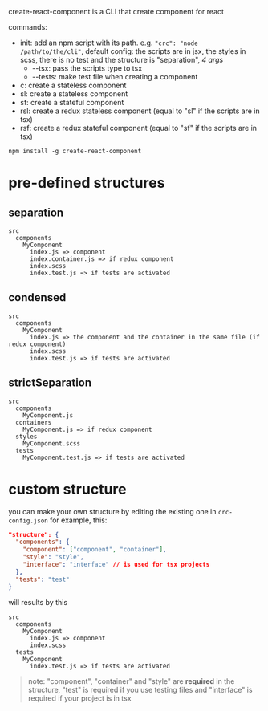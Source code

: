 create-react-component is a CLI that create component for react

commands:
* init: add an npm script with its path. e.g. `"crc": "node /path/to/the/cli"`, default config: the scripts are in jsx, the styles in scss, there is no test and the structure is "separation", _4 args_
  * --tsx: pass the scripts type to tsx
  * --tests: make test file when creating a component
* c: create a stateless component
* sl: create a stateless component
* sf: create a stateful component
* rsl: create a redux stateless component (equal to "sl" if the scripts are in tsx)
* rsf: create a redux stateful component (equal to "sf" if the scripts are in tsx)

`npm install -g create-react-component`

# pre-defined structures

## separation
```
src
  components
    MyComponent
      index.js => component
      index.container.js => if redux component
      index.scss
      index.test.js => if tests are activated
```

## condensed
```
src
  components
    MyComponent
      index.js => the component and the container in the same file (if redux component)
      index.scss
      index.test.js => if tests are activated
```

## strictSeparation
```
src
  components
    MyComponent.js
  containers
    MyComponent.js => if redux component
  styles
    MyComponent.scss
  tests
    MyComponent.test.js => if tests are activated
```

# custom structure

you can make your own structure by editing the existing one in `crc-config.json`
for example, this:
```json
"structure": {
  "components": {
    "component": ["component", "container"],
    "style": "style",
    "interface": "interface" // is used for tsx projects
  },
  "tests": "test"
}
```
will results by this
```
src
  components
    MyComponent
      index.js => component
      index.scss
  tests
    MyComponent
      index.test.js => if tests are activated
```
> note: "component", "container" and "style" are **required** in the structure, "test" is required if you use testing files and "interface" is required if your project is in tsx
